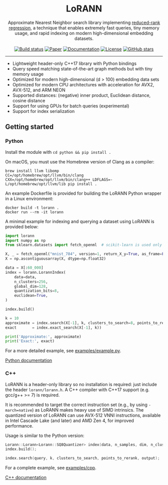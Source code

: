 <h1 align="center">LoRANN</h1>
<div align="center">
Approximate Nearest Neighbor search library implementing <a href="https://arxiv.org/abs/2410.18926">reduced-rank regression</a>, a technique that enables extremely fast queries, tiny memory usage, and rapid indexing on modern high-dimensional embedding datasets.
</div>
<br/>

<div align="center">
    <a href="https://github.com/ejaasaari/lorann/actions/workflows/build.yml"><img src="https://github.com/gvinciguerra/PyGM/actions/workflows/build.yml/badge.svg" alt="Build status" /></a>
    <a href="https://arxiv.org/abs/2410.18926"><img src="https://img.shields.io/badge/Paper-NeurIPS%3A_LoRANN-blue" alt="Paper" /></a>
    <a href="https://ejaasaari.github.io/lorann"><img src="https://img.shields.io/badge/api-reference-blue.svg" alt="Documentation" /></a>
    <a href="https://github.com/ejaasaari/lorann/blob/master/LICENSE"><img src="https://img.shields.io/github/license/ejaasaari/lorann" alt="License" /></a>
    <a href="https://github.com/ejaasaari/lorann/stargazers"><img src="https://img.shields.io/github/stars/ejaasaari/lorann" alt="GitHub stars" /></a>
</div>

---

- Lightweight header-only C++17 library with Python bindings
- Query speed matching state-of-the-art graph methods but with tiny memory usage
- Optimized for modern high-dimensional (d > 100) embedding data sets
- Optimized for modern CPU architectures with acceleration for AVX2, AVX-512, and ARM NEON
- Supported distances: (negative) inner product, Euclidean distance, cosine distance
- Support for using GPUs for batch queries (experimental)
- Support for index serialization

## Getting started

### Python

Install the module with `cd python && pip install .`

On macOS, you must use the Homebrew version of Clang as a compiler:

```shell script
brew install llvm libomp
CC=/opt/homebrew/opt/llvm/bin/clang CXX=/opt/homebrew/opt/llvm/bin/clang++ LDFLAGS=-L/opt/homebrew/opt/llvm/lib pip install .
```

An example Dockerfile is provided for building the LoRANN Python wrapper in a Linux environment:

```shell script
docker build -t lorann .
docker run --rm -it lorann
```

A minimal example for indexing and querying a dataset using LoRANN is provided below:

```python
import lorann
import numpy as np
from sklearn.datasets import fetch_openml  # scikit-learn is used only for loading the data

X, _ = fetch_openml("mnist_784", version=1, return_X_y=True, as_frame=False)
X = np.ascontiguousarray(X, dtype=np.float32)

data = X[:60_000]
index = lorann.LorannIndex(
    data=data,
    n_clusters=256,
    global_dim=128,
    quantization_bits=8,
    euclidean=True,
)

index.build()

k = 10
approximate = index.search(X[-1], k, clusters_to_search=8, points_to_rerank=100)
exact       = index.exact_search(X[-1], k))

print('Approximate:', approximate)
print('Exact:', exact)
```

For a more detailed example, see [examples/example.py](examples/example.py).

[Python documentation](https://eliasjaasaari.com/lorann/python.html)

### C++

LoRANN is a header-only library so no installation is required: just include the header `lorann/lorann.h`. A C++ compiler with C++17 support (e.g. gcc/g++ >= 7) is required.

It is recommended to target the correct instruction set (e.g., by using `-march=native`) as LoRANN makes heavy use of SIMD intrinsics. The quantized version of LoRANN can use AVX-512 VNNI instructions, available in Intel Cascade Lake (and later) and AMD Zen 4, for improved performance.

Usage is similar to the Python version:

```cpp
Lorann::Lorann<Lorann::SQ8Quantizer> index(data, n_samples, dim, n_clusters, global_dim);
index.build();

index.search(query, k, clusters_to_search, points_to_rerank, output);
```

For a complete example, see [examples/cpp](examples/cpp).

[C++ documentation](https://eliasjaasaari.com/lorann/cpp.html)


